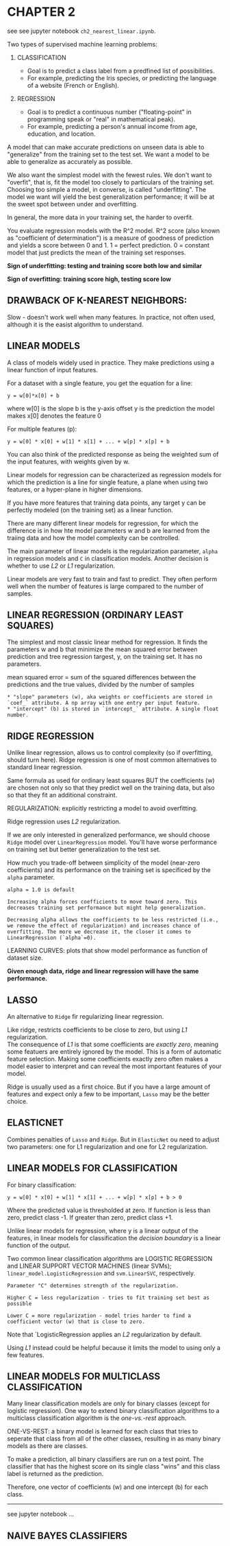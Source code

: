 # CHAPTER 2

see see jupyter notebook `ch2_nearest_linear.ipynb`.

Two types of supervised machine learning problems:
1) CLASSIFICATION
	* Goal is to predict a class label from a predfined list of possibilities. 
	* For example, predicting the Iris species, or predicting the language of a website (French or English).

2) REGRESSION
	* Goal is to predict a continuous number ("floating-point" in programming speak or "real" in mathematical peak).
	* For example, predicting a person's annual income from age, education, and location.

A model that can make accurate predictions on unseen data is able to "generalize" from the training set to the test set.  We want a model to be able to generalize as accurately as possible. 

We also want the simplest model with the fewest rules. We don't want to "overfit", that is, fit the model too closely to particulars of the training set. Choosing too simple a model, in converse, is called "underfitting". The model we want will yield the best generalization performance; it will be at the sweet spot between under and overfitting. 

In general, the more data in your training set, the harder to overfit. 

You evaluate regression models with the R^2 model. 
R^2 score (also known as "coefficient of determination") is a measure of goodness of prediction and yields a score between 0 and 1. 
1 = perfect prediction.
0 = constant model that just predicts the mean of the training set responses.

**Sign of underfitting: testing and training score both low and similar**

**Sign of overfitting: training score high, testing score low**


## DRAWBACK OF K-NEAREST NEIGHBORS:

Slow - doesn't work well when many features. In practice, not often used, although it is the easist algorithm to understand.


## LINEAR MODELS

A class of models widely used in practice. They make predictions using a linear function of input features. 

For a dataset with a single feature, you get the equation for a line:

	y = w[0]*x[0] + b

where 
	w[0] is the slope 
	b is the y-axis offset
	y is the prediction the model makes
	x[0] denotes the feature 0

For multiple features (p):

	y = w[0] * x[0] + w[1] * x[1] + ... + w[p] * x[p] + b

You can also think of the predicted response as being the weighted sum of the input features, with weights given by w.

Linear models for regression can be characterized as regression models for which the prediction is a line for single feature, a plane when using two features, or a hyper-plane in higher dimensions.

If you have more features that training data points, any target y can be perfectly modeled (on the training set) as a linear function.

There are many different linear models for regression, for which the difference is in how hte model parameters w and b are learned from the traiing data and how the model complexity can be controlled.

The main parameter of linear models is the regularization parameter, `alpha` in regression models and `C` in classification models.  Another decision is whether to use *L2* or *L1* regularization. 

Linear models are very fast to train and fast to predict. They often perform well when the number of features is large compared to the number of samples.


## LINEAR REGRESSION (ORDINARY LEAST SQUARES)

The simplest and most classic linear method for regression. It finds the parameters w and b that minimize the mean squared error between prediction and tree regression targest, y, on the training set. It has no parameters.

mean squared error = sum of the squared differences between the predictions and the true values, divided by the number of samples

	* "slope" parameters (w), aka weights or coefficients are stored in `coef_` attribute. A np array with one entry per input feature.
	* "intercept" (b) is stored in `intercept_` attribute. A single float number.


## RIDGE REGRESSION

Unlike linear regression, allows us to control complexity (so if overfitting, should turn here). Ridge regression is one of most common alternatives to standard linear regression.

Same formula as used for ordinary least squares BUT the coefficients (w) are chosen not only so that they predict well on the training data, but also so that they fit an additional constraint. 

REGULARIZATION: explicitly restricting a model to avoid overfitting. 

Ridge regression uses *L2* regularization. 

If we are only interested in generalized performance, we should choose `Ridge` model over `LinearRegression` model. You'll have worse performance on training set but better generalization to the test set.

How much you trade-off between simplicity of the model (near-zero coefficients) and its performance on the training set is specificed by the `alpha` parameter.

	alpha = 1.0 is default

	Increasing alpha forces coefficients to move toward zero. This decreases training set performance but might help generalization.

	Decreasing alpha allows the coefficients to be less restricted (i.e., we remove the effect of regularization) and increases chance of overfitting. The more we decrease it, the closer it comes to LinearRegression (`alpha`=0).

LEARNING CURVES: plots that show model performance as function of dataset size.

**Given enough data, ridge and linear regression will have the same performance.**


## LASSO

An alternative to `Ridge` fir regularizing linear regression.

Like ridge, restricts coefficients to be close to zero, but using *L1* regularization.  
The consequence of *L1* is that some coefficients are *exactly zero*, meaning some featuers are entirely ignored by the model. This is a form of automatic feature selection. Making some coefficients exactly zero often makes a model easier to interpret and can reveal the most important features of your model. 

Ridge is usually used as a first choice. 
But if you have a large amount of features and expect only a few to be important, `Lasso` may be the better choice.


## ELASTICNET

Combines penalties of `Lasso` and `Ridge`. But in `ElasticNet` ou need to adjust two parameters: one for L1 regularization and one for L2 regularization.


## LINEAR MODELS FOR CLASSIFICATION

For binary classification:

	y = w[0] * x[0] + w[1] * x[1] + ... + w[p] * x[p] + b > 0

Where the predicted value is thresholded at zero. If function is less than zero, predict class -1. If greater than zero, predict class +1. 

Unlike linear models for regression, where y is a linear output of the features, in linear models for classification the *decision boundary* is a linear function of the output. 

Two common linear classification algorithms are LOGISTIC REGRESSION and LINEAR SUPPORT VECTOR MACHINES (linear SVMs); `linear_model.LogisticRegression` and `svm.LinearSVC`, respectively.

	Parameter "C" determines strength of the regularization.

	Higher C = less regularization - tries to fit training set best as possible

	Lower C = more regularization - model tries harder to find a coefficient vector (w) that is close to zero. 

Note that `LogisticRegression applies an *L2* regularization by default.

Using *L1* instead could be helpful because it limits the model to using only a few features. 


## LINEAR MODELS FOR MULTICLASS CLASSIFICATION

Many linear classification models are only for binary classes (except for logistic regression).  One way to extend binary classification algorithms to a multiclass classification algorithm is the *one-vs.-rest* approach.

ONE-VS-REST: a binary model is learned for each class that tries to seperate that class from all of the other classes, resulting in as many binary models as there are classes.  

To make a prediction, all binary classifiers are run on a test point. The classifier that has the highest score on its single class "wins" and this class label is returned as the prediction.

Therefore, one vector of coefficients (w) and one intercept (b) for each class. 

-------------------------------------------------------------------------------

see jupyter notebook ...

## NAIVE BAYES CLASSIFIERS




